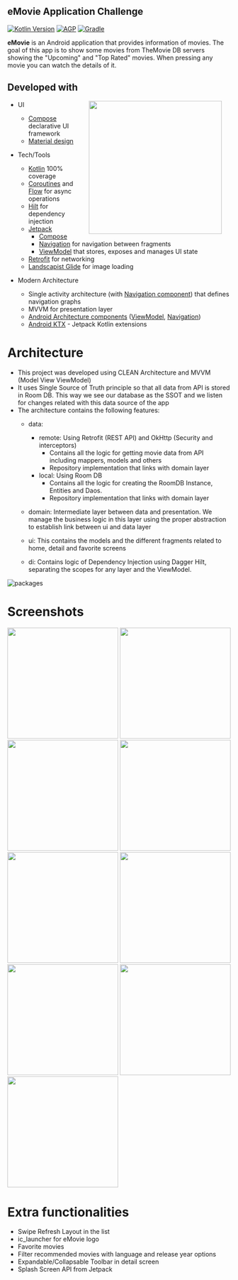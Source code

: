 ## eMovie Application Challenge

[![Kotlin Version](https://img.shields.io/badge/Kotlin-1.6.10-blue.svg)](https://kotlinlang.org)
[![AGP](https://img.shields.io/badge/AndroidStudio-2021.1.1-blue?style=flat)](https://developer.android.com/studio/releases/gradle-plugin)
[![Gradle](https://img.shields.io/badge/Gradle-7.0.2-blue?style=flat)](https://gradle.org)

**eMovie** is an Android application that provides information of movies. The goal of this app is to show 
some movies from TheMovie DB servers showing the "Upcoming" and "Top Rated" movies. When pressing any movie 
you can watch the details of it.

## Developed with

<img src="art/emovie_sample_high.gif" width="300" align="right" hspace="20">

* UI
   * [Compose](https://developer.android.com/jetpack/compose) declarative UI framework
   * [Material design](https://material.io/design)

* Tech/Tools
    * [Kotlin](https://kotlinlang.org/) 100% coverage
    * [Coroutines](https://kotlinlang.org/docs/reference/coroutines-overview.html) and [Flow](https://developer.android.com/kotlin/flow) for async operations
    * [Hilt](https://developer.android.com/training/dependency-injection/hilt-android) for dependency injection
    * [Jetpack](https://developer.android.com/jetpack)
        * [Compose](https://developer.android.com/jetpack/compose)
        * [Navigation](https://developer.android.com/topic/libraries/architecture/navigation/) for navigation between fragments
        * [ViewModel](https://developer.android.com/topic/libraries/architecture/viewmodel) that stores, exposes and manages UI state
    * [Retrofit](https://square.github.io/retrofit/) for networking
    * [Landscapist Glide](https://github.com/skydoves/landscapist) for image loading

* Modern Architecture
    * Single activity architecture (with [Navigation component](https://developer.android.com/guide/navigation/navigation-getting-started)) that defines navigation graphs
    * MVVM for presentation layer
    * [Android Architecture components](https://developer.android.com/topic/libraries/architecture) ([ViewModel](https://developer.android.com/topic/libraries/architecture/viewmodel), [Navigation](https://developer.android.com/jetpack/androidx/releases/navigation))
    * [Android KTX](https://developer.android.com/kotlin/ktx) - Jetpack Kotlin extensions

# Architecture

* This project was developed using CLEAN Architecture and MVVM (Model View ViewModel) 
* It uses Single Source of Truth principle so that all data from API is stored in Room DB. 
  This way we see our database as the SSOT and we listen for changes related with this data 
  source of the app
* The architecture contains the following features:
    * data:
        * remote: Using Retrofit (REST API) and OkHttp (Security and interceptors)
            * Contains all the logic for getting movie data from API including mappers, models and others
            * Repository implementation that links with domain layer
        * local: Using Room DB
            * Contains all the logic for creating the RoomDB Instance, Entities and Daos.
            * Repository implementation that links with domain layer

    * domain: Intermediate layer between data and presentation. We manage the business logic in this layer 
      using the proper abstraction to establish link between ui and data layer

    * ui: This contains the models and the different fragments related to home, detail and favorite screens

    * di: Contains logic of Dependency Injection using Dagger Hilt, separating the scopes for any
      layer and the ViewModel.

![packages](art/packages.png?raw=true)

# Screenshots

<p float="left">
<img src="art/fragment_list.png" width="250">
<img src="art/fragment_details.png" width="250">
<img src="art/fragment_favorites.png" width="250">
<img src="art/search_list.png" width="250">
<img src="art/search_recents.png" width="250">
<img src="art/youtube_video_list.png" width="250">
<img src="art/movies_translations.png" width="250">
<img src="art/youtube_video_list_selected.png" width="250">
<img src="art/youtube_video_list_selected_playing.png" width="250">
</p>

# Extra functionalities

* Swipe Refresh Layout in the list
* ic_launcher for eMovie logo
* Favorite movies
* Filter recommended movies with language and release year options
* Expandable/Collapsable Toolbar in detail screen
* Splash Screen API from Jetpack
